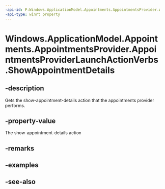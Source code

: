 ```yaml
---
-api-id: P:Windows.ApplicationModel.Appointments.AppointmentsProvider.AppointmentsProviderLaunchActionVerbs.ShowAppointmentDetails
-api-type: winrt property
---
```


<!-- Property syntax
public string ShowAppointmentDetails { get; }
-->

# Windows.ApplicationModel.Appointments.AppointmentsProvider.AppointmentsProviderLaunchActionVerbs.ShowAppointmentDetails

## -description
Gets the show-appointment-details action that the appointments provider performs.

## -property-value
The show-appointment-details action

## -remarks

## -examples

## -see-also
